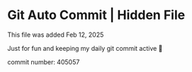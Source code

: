 # Git Auto Commit | Hidden File

This file was added Feb 12, 2025

Just for fun and keeping my daily git commit active 🤪

commit number: 405057
